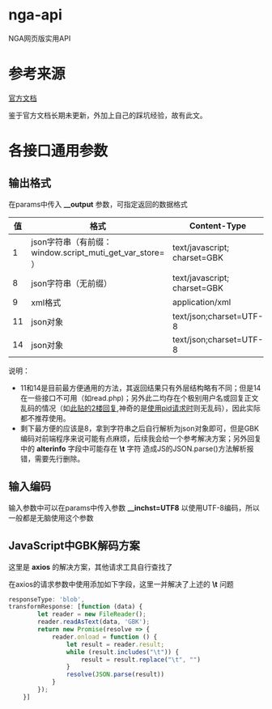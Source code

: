 # nga-api
NGA网页版实用API

# 参考来源

[官方文档](https://bbs.nga.cn/read.php?tid=6406100)

鉴于官方文档长期未更新，外加上自己的踩坑经验，故有此文。

# 各接口通用参数

## 输出格式

在params中传入 **__output** 参数，可指定返回的数据格式

| 值   | 格式                                                     | Content-Type                 |
| ---- | -------------------------------------------------------- | ---------------------------- |
| 1    | json字符串（有前缀：window.script_muti_get_var_store= ） | text/javascript; charset=GBK |
| 8    | json字符串（无前缀）                                     | text/javascript; charset=GBK |
| 9    | xml格式                                                  | application/xml              |
| 11   | json对象                                                 | text/json;charset=UTF-8      |
| 14   | json对象                                                 | text/json;charset=UTF-8      |

说明：

- 11和14是目前最方便通用的方法，其返回结果只有外层结构略有不同；但是14在一些接口不可用（如read.php)；另外此二均存在个极别用户名或回复正文乱码的情况（如[此贴的2楼回复](https://bbs.nga.cn/read.php?tid=26639977&__output=11),神奇的是[使用pid请求时](https://bbs.nga.cn/read.php?pid=513778921&__output=11)则无乱码），因此实际都不推荐使用。
- 剩下最方便的应该是8，拿到字符串之后自行解析为json对象即可，但是GBK编码对前端程序来说可能有点麻烦，后续我会给一个参考解决方案；另外回复中的 **alterinfo** 字段中可能存在 **\t** 字符 造成JS的JSON.parse()方法解析报错，需要先行删除。

## 输入编码

输入参数中可以在params中传入参数 **__inchst=UTF8** 以使用UTF-8编码，所以一般都是无脑使用这个参数

## JavaScript中GBK解码方案

这里是 **axios** 的解决方案，其他请求工具自行查找了

在axios的请求参数中使用添加如下字段，这里一并解决了上述的 **\t** 问题

```js
responseType: 'blob',
transformResponse: [function (data) {
        let reader = new FileReader();
        reader.readAsText(data, 'GBK');
        return new Promise(resolve => {
            reader.onload = function () {
                let result = reader.result;
                while (result.includes("\t")) {
                    result = result.replace("\t", "")
                }
                resolve(JSON.parse(result))
            }
        });
    }]
```

